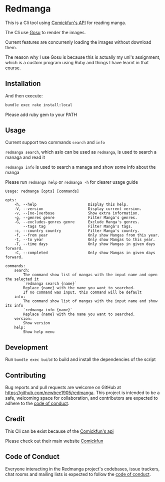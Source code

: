 # Redmanga

This is a Cli tool using [Comickfun's API](https://api.comick.fun/docs/static/index.html) for reading manga.

The Cli use [Gosu](https://www.libgosu.org/) to render the images.

Current features are concurrenly loading the images without download them.

The reason why I use Gosu is because this is actually my uni's assignment, which is a custom program using Ruby and things I have learnt in that course.

## Installation

And then execute:

```bash
bundle exec rake install:local
```

Please add ruby gem to your PATH

## Usage

Current support two commands `search` and `info`

`redmanga search`, which aslo can be used as `redmanga`, is used to search a managa and read it

`redmanga info` is used to search a managa and show some info about the manga
 
Please run `redmanga help` or `redmanga -h` for clearer usage guide

```
Usage: redmanga [opts] [commands]

opts:
    -h, --help                       Display this help.
    -V, --version                    Display current version.
    -v, --[no-]verbose               Show extra information.
    -g, --genres genre               Filter Manga's genres.
    -G, --excludes-genres genre      Exclude Manga's genres.
        --tags tag                   Filter Manga's tags.
    -c, --country country            Filter Manga's country.
    -f, --from year                  Only show Mangas from this year.
    -t, --to year                    Only show Mangas to this year.
    -T, --time days                  Only show Mangas in given days forward.
    -C, --completed                  Only show Mangas in given days forward.

commands:
    search:
        The command show list of mangas with the input name and open the selected it
        `redmanga search {name}`
        Replace {name} with the name you want to searched.
        If no command was input, this command will be default
    info:
        The command show list of mangas with the input name and show its info
        `redmanga info {name}`
        Replace {name} with the name you want to searched.
    version:
        Show version
    help:
        Show help menu
```

## Development

Run `bundle exec build` to build and install the dependencies of the script

## Contributing

Bug reports and pull requests are welcome on GitHub at https://github.com/newbee1905/redmanga. This project is intended to be a safe, welcoming space for collaboration, and contributors are expected to adhere to the [code of conduct](https://github.com/[USERNAME]/redmanga/blob/main/CODE_OF_CONDUCT.md).

## Credit

This Cli can be exist because of the [Comickfun's api](https://api.comick.fun/docs/static/index.html)

Please check out their main website [Comickfun](https://comick.fun/)

## Code of Conduct

Everyone interacting in the Redmanga project's codebases, issue trackers, chat rooms and mailing lists is expected to follow the [code of conduct](https://github.com/[USERNAME]/redmanga/blob/main/CODE_OF_CONDUCT.md).
